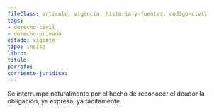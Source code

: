 ```yaml
---
fileClass: articulo, vigencia, historia-y-fuentes, codigo-civil
tags:
- derecho-civil
- derecho-privado
estado: vigente
tipo: inciso
libro:
titulo:
parrafo:
corriente-juridica:
---
```

Se interrumpe naturalmente por el hecho de reconocer el deudor la obligación, ya expresa, ya tácitamente.